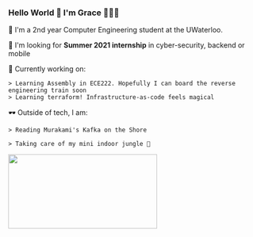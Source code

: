 ### Hello World 👋 I'm Grace 👩🏻‍💻

  🌱 I'm a 2nd year Computer Engineering student at the UWaterloo.
  
  🌱 I'm looking for **Summer 2021 internship** in cyber-security, backend or mobile 
  
  🔭 Currently working on:
  
    > Learning Assembly in ECE222. Hopefully I can board the reverse engineering train soon
    > Learning terraform! Infrastructure-as-code feels magical
    
   
   🕶 Outside of tech, I am:
   
    > Reading Murakami's Kafka on the Shore
    
    > Taking care of my mini indoor jungle 🌿
    
    
   <img src= "https://media.giphy.com/media/3oz8y07ua4tO49cr3G/giphy.gif" width="300" height="150"  />
